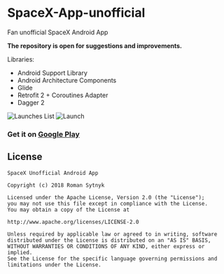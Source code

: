 # SpaceX-App-unofficial
Fan unofficial SpaceX Android App

**The repository is open for suggestions and improvements.**

Libraries:
- Android Support Library
- Android Architecture Components
- Glide
- Retrofit 2 + Coroutines Adapter
- Dagger 2

![Launches List](https://image.ibb.co/nc9w7n/Screenshot_2018_03_07_22_12_52_849_romansytnyk_spacex.png)    ![Launch](https://image.ibb.co/n7EUSn/Screenshot_2018_03_07_22_13_33_713_romansytnyk_spacex.png)

### Get it on [Google Play](https://play.google.com/store/apps/details?id=romansytnyk.spacex)


## License

```
SpaceX Unofficial Android App

Copyright (c) 2018 Roman Sytnyk

Licensed under the Apache License, Version 2.0 (the "License");
you may not use this file except in compliance with the License.
You may obtain a copy of the License at

http://www.apache.org/licenses/LICENSE-2.0

Unless required by applicable law or agreed to in writing, software
distributed under the License is distributed on an "AS IS" BASIS,
WITHOUT WARRANTIES OR CONDITIONS OF ANY KIND, either express or implied.
See the License for the specific language governing permissions and
limitations under the License.
```
